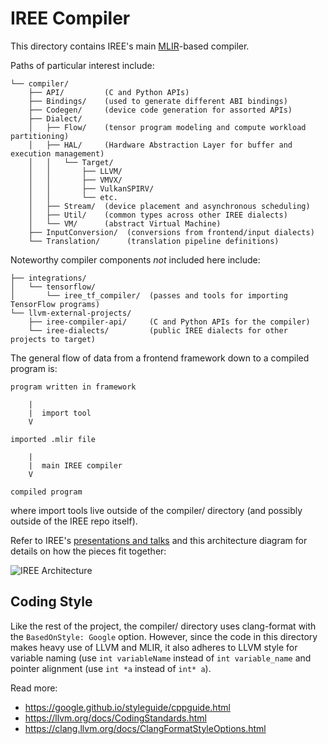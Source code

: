 # IREE Compiler

This directory contains IREE's main [MLIR](https://mlir.llvm.org/)-based
compiler.

Paths of particular interest include:

```
└── compiler/
    ├── API/         (C and Python APIs)
    ├── Bindings/    (used to generate different ABI bindings)
    ├── Codegen/     (device code generation for assorted APIs)
    ├── Dialect/
    │   ├── Flow/    (tensor program modeling and compute workload partitioning)
    │   ├── HAL/     (Hardware Abstraction Layer for buffer and execution management)
    │   │   └── Target/
    │   │       ├── LLVM/
    │   │       ├── VMVX/
    │   │       ├── VulkanSPIRV/
    │   │       └── etc.
    │   ├── Stream/  (device placement and asynchronous scheduling)
    │   ├── Util/    (common types across other IREE dialects)
    │   └── VM/      (abstract Virtual Machine)
    ├── InputConversion/  (conversions from frontend/input dialects)
    └── Translation/      (translation pipeline definitions)

```

Noteworthy compiler components _not_ included here include:

```
├── integrations/
│   └── tensorflow/
│       └── iree_tf_compiler/  (passes and tools for importing TensorFlow programs)
└── llvm-external-projects/
    ├── iree-compiler-api/     (C and Python APIs for the compiler)
    └── iree-dialects/         (public IREE dialects for other projects to target)
```

The general flow of data from a frontend framework down to a compiled program
is:

```
program written in framework

    |
    |  import tool
    V

imported .mlir file

    |
    |  main IREE compiler
    V

compiled program
```

where import tools live outside of the compiler/ directory (and possibly
outside of the IREE repo itself).

Refer to IREE's
[presentations and talks](../../README.md#presentations-and-talks) and this
architecture diagram for details on how the pieces fit together:

![IREE Architecture](../../docs/website/docs/assets/images/iree_architecture.svg)

## Coding Style

Like the rest of the project, the compiler/ directory uses clang-format with the
`BasedOnStyle: Google` option. However, since the code in this directory makes
heavy use of LLVM and MLIR, it also adheres to LLVM style for variable naming
(use `int variableName` instead of `int variable_name` and pointer alignment
(use `int *a` instead of `int* a`).

Read more:

* https://google.github.io/styleguide/cppguide.html
* https://llvm.org/docs/CodingStandards.html
* https://clang.llvm.org/docs/ClangFormatStyleOptions.html
